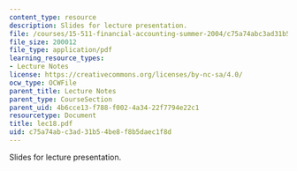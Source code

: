 ```yaml
---
content_type: resource
description: Slides for lecture presentation.
file: /courses/15-511-financial-accounting-summer-2004/c75a74abc3ad31b54be8f8b5daec1f8d_lec18.pdf
file_size: 200012
file_type: application/pdf
learning_resource_types:
- Lecture Notes
license: https://creativecommons.org/licenses/by-nc-sa/4.0/
ocw_type: OCWFile
parent_title: Lecture Notes
parent_type: CourseSection
parent_uid: 4b6cce13-f788-f002-4a34-22f7794e22c1
resourcetype: Document
title: lec18.pdf
uid: c75a74ab-c3ad-31b5-4be8-f8b5daec1f8d
---
```

Slides for lecture presentation.